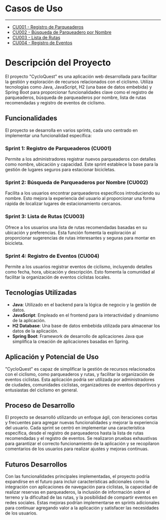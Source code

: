 # Casos de Uso
---

* [CU001 - Registro de Parqueaderos](CU001-registrar-parqueadero.md)
* [CU002 - Búsqueda de Parqueadero por Nombre](CU002-buscar-nombre.md)
* [CU003 - Lista de Rutas](CU003-listar-rutas.md)
* [CU004 - Registro de Eventos](CU004-registrar-evento.md)


# Descripción del Proyecto

El proyecto "CycloQuest" es una aplicación web desarrollada para facilitar la gestión y exploración de recursos relacionados con el ciclismo. Utiliza tecnologías como Java, JavaScript, H2 (una base de datos embebida) y Spring Boot para proporcionar funcionalidades clave como el registro de parqueaderos, búsqueda de parqueaderos por nombre, lista de rutas recomendadas y registro de eventos de ciclismo.

## Funcionalidades

El proyecto se desarrolla en varios sprints, cada uno centrado en implementar una funcionalidad específica:

### Sprint 1: Registro de Parqueaderos (CU001)

Permite a los administradores registrar nuevos parqueaderos con detalles como nombre, ubicación y capacidad. Este sprint establece la base para la gestión de lugares seguros para estacionar bicicletas.

### Sprint 2: Búsqueda de Parqueaderos por Nombre (CU002)

Facilita a los usuarios encontrar parqueaderos específicos introduciendo su nombre. Esto mejora la experiencia del usuario al proporcionar una forma rápida de localizar lugares de estacionamiento cercanos.

### Sprint 3: Lista de Rutas (CU003)

Ofrece a los usuarios una lista de rutas recomendadas basadas en su ubicación y preferencias. Esta función fomenta la exploración al proporcionar sugerencias de rutas interesantes y seguras para montar en bicicleta.

### Sprint 4: Registro de Eventos (CU004)

Permite a los usuarios registrar eventos de ciclismo, incluyendo detalles como fecha, hora, ubicación y descripción. Esto fomenta la comunidad al facilitar la organización de eventos ciclistas locales.

## Tecnologías Utilizadas

- **Java**: Utilizado en el backend para la lógica de negocio y la gestión de datos.
- **JavaScript**: Empleado en el frontend para la interactividad y dinamismo de la aplicación.
- **H2 Database**: Una base de datos embebida utilizada para almacenar los datos de la aplicación.
- **Spring Boot**: Framework de desarrollo de aplicaciones Java que simplifica la creación de aplicaciones basadas en Spring.

## Aplicación y Potencial de Uso

"CycloQuest" es capaz de simplificar la gestión de recursos relacionados con el ciclismo, como parqueaderos y rutas, y facilitar la organización de eventos ciclistas. Esta aplicación podría ser utilizada por administradores de ciudades, comunidades ciclistas, organizadores de eventos deportivos y entusiastas del ciclismo en general.

## Proceso de Desarrollo

El proyecto se desarrolló utilizando un enfoque ágil, con iteraciones cortas y frecuentes para agregar nuevas funcionalidades y mejorar la experiencia del usuario. Cada sprint se centró en implementar una característica específica, desde el registro de parqueaderos hasta la lista de rutas recomendadas y el registro de eventos. Se realizaron pruebas exhaustivas para garantizar el correcto funcionamiento de la aplicación y se recopilaron comentarios de los usuarios para realizar ajustes y mejoras continuas.

## Futuros Desarrollos

Con las funcionalidades principales implementadas, el proyecto podría expandirse en el futuro para incluir características adicionales como la integración con aplicaciones de navegación para ciclistas, la capacidad de realizar reservas en parqueaderos, la inclusión de información sobre el terreno y la dificultad de las rutas, y la posibilidad de compartir eventos en redes sociales. Estas mejoras podrían implementarse en sprints adicionales para continuar agregando valor a la aplicación y satisfacer las necesidades de los usuarios.
